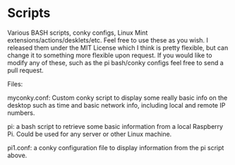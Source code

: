 # Scripts
Various BASH scripts, conky configs, Linux Mint extensions/actions/desklets/etc.
Feel free to use these as you wish. I released them under the MIT License which I think is pretty flexible, but can change it to something more
flexible upon request. If you would like to modify any of these, such as the pi bash/conky configs feel free to send a pull request.

Files:
  <p>myconky.conf: Custom conky script to display some really basic info on the desktop such as time and basic network info, including local and remote IP numbers.</p>
  <p>pi: a bash script to retrieve some basic information from a local Raspberry Pi. Could be used for any server or other Linux machine.</p>
  <p>pi1.conf: a conky configuration file to display information from the pi script above.</p>
